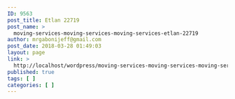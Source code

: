 ```yaml
---
ID: 9563
post_title: Etlan 22719
post_name: >
  moving-services-moving-services-moving-services-etlan-22719
author: mrgabonijeff@gmail.com
post_date: 2018-03-28 01:49:03
layout: page
link: >
  http://localhost/wordpress/moving-services-moving-services-moving-services-etlan-22719/
published: true
tags: [ ]
categories: [ ]
---
```

